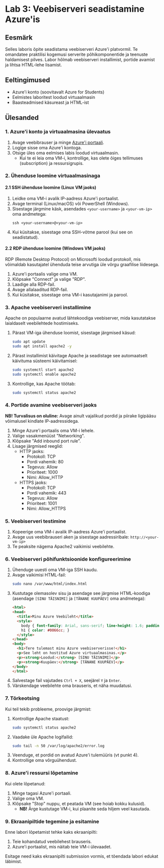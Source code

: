 # Lab 3: Veebiserveri seadistamine Azure'is

## Eesmärk

Selles laboris õpite seadistama veebiserveri Azure'i platvormil. Te omandatee praktilisi kogemusi serverite põhikomponentide ja teenuste haldamisest pilves. Labor hõlmab veebiserveri installimist, portide avamist ja lihtsa HTML-lehe lisamist.

## Eeltingimused

- Azure'i konto (soovitavalt Azure for Students)
- Eelmistes laboritest loodud virtuaalmasin
- Baasteadmised käsureast ja HTML-ist

## Ülesanded

### 1. Azure'i konto ja virtuaalmasina ülevaatus

1. Avage veebibrauser ja minge [Azure'i portaali](https://portal.azure.com/).
2. Logige sisse oma Azure'i kontoga.
3. Otsige üles oma eelmises labis loodud virtuaalmasin.
   - Kui te ei leia oma VM-i, kontrollige, kas olete õiges tellimuses (subscription) ja ressursigrupis.

### 2. Ühenduse loomine virtuaalmasinaga

#### 2.1 SSH ühenduse loomine (Linux VM jaoks)

1. Leidke oma VM-i avalik IP-aadress Azure'i portaalist.
2. Avage terminal (Linux/macOS) või PowerShell (Windows).
3. Sisestage järgmine käsk, asendades `<your-username>` ja `<your-vm-ip>` oma andmetega:
   ```
   ssh <your-username>@<your-vm-ip>
   ```
4. Kui küsitakse, sisestage oma SSH-võtme parool (kui see on seadistatud).

#### 2.2 RDP ühenduse loomine (Windows VM jaoks)

RDP (Remote Desktop Protocol) on Microsofti loodud protokoll, mis võimaldab kasutajatel ühenduda teise arvutiga üle võrgu graafilise liidesega.

1. Azure'i portaalis valige oma VM.
2. Klõpsake "Connect" ja valige "RDP".
3. Laadige alla RDP-fail.
4. Avage allalaaditud RDP-fail.
5. Kui küsitakse, sisestage oma VM-i kasutajanimi ja parool.

### 3. Apache veebiserveri installimine

Apache on populaarne avatud lähtekoodiga veebiserver, mida kasutatakse laialdaselt veebilehtede hostimiseks.

1. Pärast VM-iga ühenduse loomist, sisestage järgmised käsud:
   ```bash
   sudo apt update
   sudo apt install apache2 -y
   ```
2. Pärast installimist käivitage Apache ja seadistage see automaatselt käivituma süsteemi käivitamisel:
   ```bash
   sudo systemctl start apache2
   sudo systemctl enable apache2
   ```
3. Kontrollige, kas Apache töötab:
   ```bash
   sudo systemctl status apache2
   ```

### 4. Portide avamine veebiserveri jaoks

**NB! Turvalisus on oluline:** Avage ainult vajalikud pordid ja piirake ligipääsu võimalusel kindlate IP-aadressidega.

1. Minge Azure'i portaalis oma VM-i lehele.
2. Valige vasakmenüüst "Networking".
3. Klõpsake "Add inbound port rule".
4. Lisage järgmised reeglid:
   - HTTP jaoks:
     - Protokoll: TCP
     - Pordi vahemik: 80
     - Tegevus: Allow
     - Prioriteet: 1000
     - Nimi: Allow_HTTP
   - HTTPS jaoks:
     - Protokoll: TCP
     - Pordi vahemik: 443
     - Tegevus: Allow
     - Prioriteet: 1001
     - Nimi: Allow_HTTPS

### 5. Veebiserveri testimine

1. Kopeerige oma VM-i avalik IP-aadress Azure'i portaalist.
2. Avage uus veebibrauseri aken ja sisestage aadressiribale: `http://<your-vm-ip>`
3. Te peaksite nägema Apache2 vaikimisi veebilehte.

### 6. Veebiserveri põhifunktsioonide konfigureerimine

1. Ühenduge uuesti oma VM-iga SSH kaudu.
2. Avage vaikimisi HTML-fail:
   ```bash
   sudo nano /var/www/html/index.html
   ```
3. Kustutage olemasolev sisu ja asendage see järgmise HTML-koodiga (asendage `[SINU TÄISNIMI]` ja `[TÄNANE KUUPÄEV]` oma andmetega):
   ```html
   <html>
   <head>
     <title>Minu Azure Veebileht</title>
     <style>
       body { font-family: Arial, sans-serif; line-height: 1.6; padding: 20px; }
       h1 { color: #0066cc; }
     </style>
   </head>
   <body>
     <h1>Tere tulemast minu Azure veebiserverisse!</h1>
     <p>See leht on hostitud Azure virtuaalmasinas.</p>
     <p><strong>Loodud:</strong> [SINU TÄISNIMI]</p>
     <p><strong>Kuupäev:</strong> [TÄNANE KUUPÄEV]</p>
   </body>
   </html>
   ```
4. Salvestage fail vajutades `Ctrl + X`, seejärel `Y` ja `Enter`.
5. Värskendage veebilehte oma brauseris, et näha muudatusi.

### 7. Tõrkeotsing

Kui teil tekib probleeme, proovige järgmist:

1. Kontrollige Apache staatust:
   ```bash
   sudo systemctl status apache2
   ```
2. Vaadake üle Apache logifailid:
   ```bash
   sudo tail -n 50 /var/log/apache2/error.log
   ```
3. Veenduge, et pordid on avatud Azure'i tulemüüris (vt punkt 4).
4. Kontrollige oma võrguühendust.

### 8. Azure'i ressursi lõpetamine

Kui olete lõpetanud:

1. Minge tagasi Azure'i portaali.
2. Valige oma VM.
3. Klõpsake "Stop" nuppu, et peatada VM (see hoiab kokku kulusid).
   - **NB!** Ärge kustutage VM-i, kui plaanite seda hiljem veel kasutada.

### 9. Ekraanipiltide tegemine ja esitamine

Enne labori lõpetamist tehke kaks ekraanipilti:

1. Teie kohandatud veebilehest brauseris.
2. Azure'i portaalist, mis näitab teie VM-i ülevaadet.

Esitage need kaks ekraanipilti submission vormis, et tõendada labori edukat läbimist.
